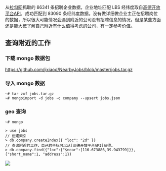从[拉勾网](https://www.lagou.com/)抓取的 86341 条招聘企业数据，企业地址匹配 LBS 经纬度取自[高德开放平台API](http://lbs.amap.com/console/show/picker)，成功匹配到 83090 条经纬度数据。没有做详细做企业主正在招聘岗位的数据，所以很大可能情况会遇到附近的公司没有招聘信息的情况，但是某些方面还是能大概了解自己附近有什么值得考虑的公司，有一定参考价值。

## 查询附近的工作

### 下载 mongo 数据包 

https://github.com/jixiaod/NearbyJobs/blob/master/jobs.tar.gz

### 导入 mongo 数据

```
~# tar zxf jobs.tar.gz
~# mongoimport -d jobs -c company --upsert jobs.json   
```

### geo 查询

```
~# mongo
```

```
> use jobs
// 创建索引
> db.company.createIndex({ "loc": "2d" })
// 查询附近的工作，自己的坐标可以从[高德开放平台API]获得。
> db.company.find({"loc":{"$near":[116.673886,39.943799]}},{"short_name":1, "address":1})
```

![](https://github.com/jixiaod/NearbyJobs/blob/master/nearby-jobs.png)
